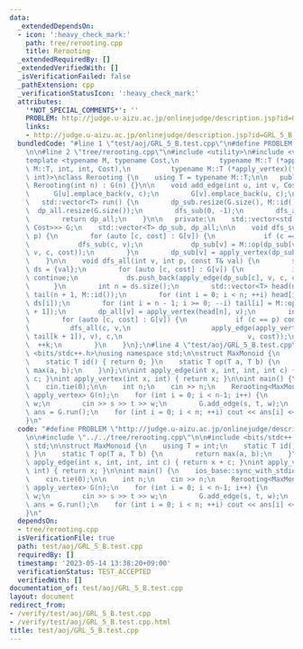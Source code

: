 ```yaml
---
data:
  _extendedDependsOn:
  - icon: ':heavy_check_mark:'
    path: tree/rerooting.cpp
    title: Rerooting
  _extendedRequiredBy: []
  _extendedVerifiedWith: []
  _isVerificationFailed: false
  _pathExtension: cpp
  _verificationStatusIcon: ':heavy_check_mark:'
  attributes:
    '*NOT_SPECIAL_COMMENTS*': ''
    PROBLEM: http://judge.u-aizu.ac.jp/onlinejudge/description.jsp?id=GRL_5_B
    links:
    - http://judge.u-aizu.ac.jp/onlinejudge/description.jsp?id=GRL_5_B
  bundledCode: "#line 1 \"test/aoj/GRL_5_B.test.cpp\"\n#define PROBLEM \"http://judge.u-aizu.ac.jp/onlinejudge/description.jsp?id=GRL_5_B\"\
    \n\n#line 2 \"tree/rerooting.cpp\"\n#include <utility>\n#include <vector>\n\n\
    template <typename M, typename Cost,\n          typename M::T (*apply_edge)(typename\
    \ M::T, int, int, Cost),\n          typename M::T (*apply_vertex)(typename M::T,\
    \ int)>\nclass Rerooting {\n    using T = typename M::T;\n\n   public:\n    explicit\
    \ Rerooting(int n) : G(n) {}\n\n    void add_edge(int u, int v, Cost c) {\n  \
    \      G[u].emplace_back(v, c);\n        G[v].emplace_back(u, c);\n    }\n\n \
    \   std::vector<T> run() {\n        dp_sub.resize(G.size(), M::id());\n      \
    \  dp_all.resize(G.size());\n        dfs_sub(0, -1);\n        dfs_all(0, -1, M::id());\n\
    \        return dp_all;\n    }\n\n   private:\n    std::vector<std::vector<std::pair<int,\
    \ Cost>>> G;\n    std::vector<T> dp_sub, dp_all;\n\n    void dfs_sub(int v, int\
    \ p) {\n        for (auto [c, cost] : G[v]) {\n            if (c == p) continue;\n\
    \            dfs_sub(c, v);\n            dp_sub[v] = M::op(dp_sub[v], apply_edge(dp_sub[c],\
    \ v, c, cost));\n        }\n        dp_sub[v] = apply_vertex(dp_sub[v], v);\n\
    \    }\n\n    void dfs_all(int v, int p, const T& val) {\n        std::vector<T>\
    \ ds = {val};\n        for (auto [c, cost] : G[v]) {\n            if (c == p)\
    \ continue;\n            ds.push_back(apply_edge(dp_sub[c], v, c, cost));\n  \
    \      }\n        int n = ds.size();\n        std::vector<T> head(n + 1, M::id()),\
    \ tail(n + 1, M::id());\n        for (int i = 0; i < n; ++i) head[i + 1] = M::op(head[i],\
    \ ds[i]);\n        for (int i = n - 1; i >= 0; --i) tail[i] = M::op(ds[i], tail[i\
    \ + 1]);\n        dp_all[v] = apply_vertex(head[n], v);\n        int k = 1;\n\
    \        for (auto [c, cost] : G[v]) {\n            if (c == p) continue;\n  \
    \          dfs_all(c, v,\n                    apply_edge(apply_vertex(M::op(head[k],\
    \ tail[k + 1]), v), c,\n                               v, cost));\n          \
    \  ++k;\n        }\n    }\n};\n#line 4 \"test/aoj/GRL_5_B.test.cpp\"\n\n#include\
    \ <bits/stdc++.h>\nusing namespace std;\n\nstruct MaxMonoid {\n    using T = int;\n\
    \    static T id() { return 0; }\n    static T op(T a, T b) {\n        return\
    \ max(a, b);\n    }\n};\n\nint apply_edge(int x, int, int, int c) { return x +\
    \ c; }\nint apply_vertex(int x, int) { return x; }\n\nint main() {\n    ios_base::sync_with_stdio(false);\n\
    \    cin.tie(0);\n\n    int n;\n    cin >> n;\n    Rerooting<MaxMonoid, int, apply_edge,\
    \ apply_vertex> G(n);\n    for (int i = 0; i < n-1; i++) {\n        int s, t,\
    \ w;\n        cin >> s >> t >> w;\n        G.add_edge(s, t, w);\n    }\n    auto\
    \ ans = G.run();\n    for (int i = 0; i < n; ++i) cout << ans[i] << \"\\n\";\n\
    }\n"
  code: "#define PROBLEM \"http://judge.u-aizu.ac.jp/onlinejudge/description.jsp?id=GRL_5_B\"\
    \n\n#include \"../../tree/rerooting.cpp\"\n\n#include <bits/stdc++.h>\nusing namespace\
    \ std;\n\nstruct MaxMonoid {\n    using T = int;\n    static T id() { return 0;\
    \ }\n    static T op(T a, T b) {\n        return max(a, b);\n    }\n};\n\nint\
    \ apply_edge(int x, int, int, int c) { return x + c; }\nint apply_vertex(int x,\
    \ int) { return x; }\n\nint main() {\n    ios_base::sync_with_stdio(false);\n\
    \    cin.tie(0);\n\n    int n;\n    cin >> n;\n    Rerooting<MaxMonoid, int, apply_edge,\
    \ apply_vertex> G(n);\n    for (int i = 0; i < n-1; i++) {\n        int s, t,\
    \ w;\n        cin >> s >> t >> w;\n        G.add_edge(s, t, w);\n    }\n    auto\
    \ ans = G.run();\n    for (int i = 0; i < n; ++i) cout << ans[i] << \"\\n\";\n\
    }\n"
  dependsOn:
  - tree/rerooting.cpp
  isVerificationFile: true
  path: test/aoj/GRL_5_B.test.cpp
  requiredBy: []
  timestamp: '2023-05-14 13:38:20+09:00'
  verificationStatus: TEST_ACCEPTED
  verifiedWith: []
documentation_of: test/aoj/GRL_5_B.test.cpp
layout: document
redirect_from:
- /verify/test/aoj/GRL_5_B.test.cpp
- /verify/test/aoj/GRL_5_B.test.cpp.html
title: test/aoj/GRL_5_B.test.cpp
---
```


